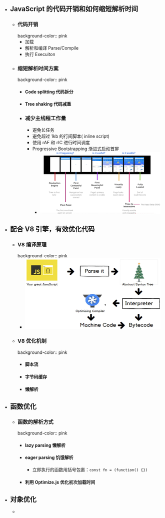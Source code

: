 - ## JavaScript 的代码开销和如何缩短解析时间
	- ### 代码开销
	  background-color:: pink
		- 加载
		- 解析和编译 Parse/Compile
		- 执行 Execuiton
	- ### 缩短解析时间方案
	  background-color:: pink
		- #### Code splitting 代码拆分
		- #### Tree shaking 代码减重
		- ### 减少主线程工作量
			- 避免长任务
			- 避免超过 1kb 的行间脚本( inline script)
			- 使用 rAF 和 rIC 进行时间调度
			- Progressive Bootstrapping 渐进式启动首屏
				- ![image.png](../assets/image_1696739703129_0.png)
- ## 配合 V8 引擎，有效优化代码
	- ### V8 编译原理
	  background-color:: pink
		- ![image.png](../assets/image_1696741889593_0.png)
	- ### V8 优化机制
	  background-color:: pink
		- #### 脚本流
		- #### 字节码缓存
		- #### 懒解析
- ## 函数优化
	- ### 函数的解析方式
	  background-color:: pink
		- #### lazy parsing 懒解析
		- #### eager parsing 饥饿解析
			- 立即执行的函数用括号包裹：`const fn = (function() {})`
		- #### 利用 Optimize.js 优化初次加载时间
- ## 对象优化
	-